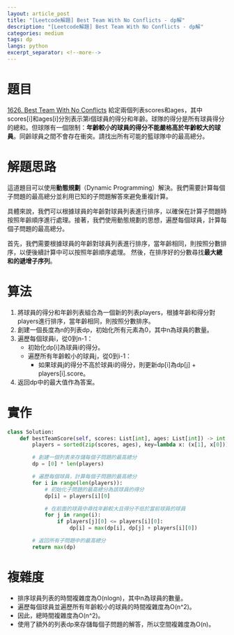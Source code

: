 ```yaml
---
layout: article_post
title: "[Leetcode解題] Best Team With No Conflicts - dp解"
description: "[Leetcode解題] Best Team With No Conflicts - dp解"
categories: medium
tags: dp
langs: python
excerpt_separator: <!--more-->
---
```


# 題目
[1626. Best Team With No Conflicts](https://leetcode.com/problems/best-team-with-no-conflicts/)
給定兩個列表scores和ages，其中scores[i]和ages[i]分別表示第i個球員的得分和年齡。球隊的得分是所有球員得分的總和。但球隊有一個限制：**年齡較小的球員的得分不能嚴格高於年齡較大的球員**。同齡球員之間不會存在衝突。請找出所有可能的籃球隊中的最高總分。

<!--more-->

# 解題思路
這道題目可以使用**動態規劃**（Dynamic Programming）解決。我們需要計算每個子問題的最高總分並利用已知的子問題解答來避免重複計算。

具體來說，我們可以根據球員的年齡對球員列表進行排序，以確保在計算子問題時按照年齡順序進行處理。接著，我們使用動態規劃的思想，遍歷每個球員，計算每個子問題的最高總分。

首先，我們需要根據球員的年齡對球員列表進行排序，當年齡相同，則按照分數排序，以便後續計算中可以按照年齡順序處理。
然後，在排序好的分數尋找**最大總和的遞增子序列**。

# 算法
1. 將球員的得分和年齡列表組合為一個新的列表players，根據年齡和得分對players進行排序，當年齡相同，則按照分數排序。
2. 創建一個長度為n的列表dp，初始化所有元素為0，其中n為球員的數量。
3. 遍歷每個球員i，從0到n-1：
    * 初始化dp[i]為球員i的得分。
    * 遍歷所有年齡較小的球員j，從0到i-1：
        * 如果球員j的得分不高於球員i的得分，則更新dp[i]為dp[j] + players[i].score。
4. 返回dp中的最大值作為答案。

# 實作
```python
class Solution:
    def bestTeamScore(self, scores: List[int], ages: List[int]) -> int:
        players = sorted(zip(scores, ages), key=lambda x: (x[1], x[0]))

        # 創建一個列表來存儲每個子問題的最高總分
        dp = [0] * len(players)

        # 遍歷每個球員，計算每個子問題的最高總分
        for i in range(len(players)):
            # 初始化子問題的最高總分為該球員的得分
            dp[i] = players[i][0]

            # 在前面的球員中尋找年齡較大且得分不低於當前球員的球員
            for j in range(i):
                if players[j][0] <= players[i][0]:
                    dp[i] = max(dp[i], dp[j] + players[i][0])

        # 返回所有子問題中的最高總分
        return max(dp)
```

# 複雜度
* 排序球員列表的時間複雜度為O(nlogn)，其中n為球員的數量。
* 遍歷每個球員並遍歷所有年齡較小的球員的時間複雜度為O(n^2)。
* 因此，總時間複雜度為O(n^2)。
* 使用了額外的列表dp來存儲每個子問題的解答，所以空間複雜度為O(n)。